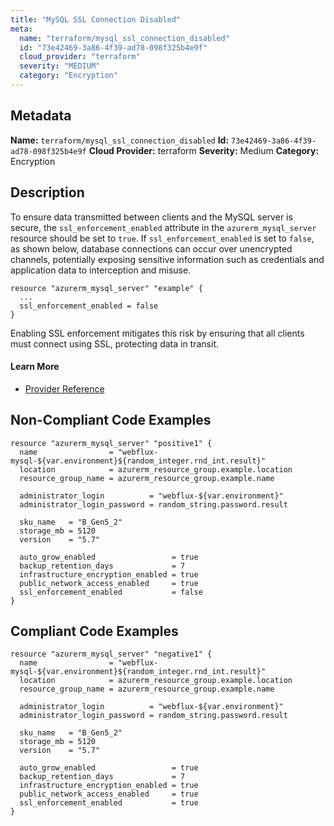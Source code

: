 ```yaml
---
title: "MySQL SSL Connection Disabled"
meta:
  name: "terraform/mysql_ssl_connection_disabled"
  id: "73e42469-3a86-4f39-ad78-098f325b4e9f"
  cloud_provider: "terraform"
  severity: "MEDIUM"
  category: "Encryption"
---
```

## Metadata
**Name:** `terraform/mysql_ssl_connection_disabled`
**Id:** `73e42469-3a86-4f39-ad78-098f325b4e9f`
**Cloud Provider:** terraform
**Severity:** Medium
**Category:** Encryption
## Description
To ensure data transmitted between clients and the MySQL server is secure, the `ssl_enforcement_enabled` attribute in the `azurerm_mysql_server` resource should be set to `true`. If `ssl_enforcement_enabled` is set to `false`, as shown below, database connections can occur over unencrypted channels, potentially exposing sensitive information such as credentials and application data to interception and misuse.

```
resource "azurerm_mysql_server" "example" {
  ...
  ssl_enforcement_enabled = false
}
```

Enabling SSL enforcement mitigates this risk by ensuring that all clients must connect using SSL, protecting data in transit.

#### Learn More

 - [Provider Reference](https://registry.terraform.io/providers/hashicorp/azurerm/latest/docs/resources/mysql_server)

## Non-Compliant Code Examples
```azure
resource "azurerm_mysql_server" "positive1" {
  name                = "webflux-mysql-${var.environment}${random_integer.rnd_int.result}"
  location            = azurerm_resource_group.example.location
  resource_group_name = azurerm_resource_group.example.name

  administrator_login          = "webflux-${var.environment}"
  administrator_login_password = random_string.password.result

  sku_name   = "B_Gen5_2"
  storage_mb = 5120
  version    = "5.7"

  auto_grow_enabled                 = true
  backup_retention_days             = 7
  infrastructure_encryption_enabled = true
  public_network_access_enabled     = true
  ssl_enforcement_enabled           = false
}

```

## Compliant Code Examples
```azure
resource "azurerm_mysql_server" "negative1" {
  name                = "webflux-mysql-${var.environment}${random_integer.rnd_int.result}"
  location            = azurerm_resource_group.example.location
  resource_group_name = azurerm_resource_group.example.name

  administrator_login          = "webflux-${var.environment}"
  administrator_login_password = random_string.password.result

  sku_name   = "B_Gen5_2"
  storage_mb = 5120
  version    = "5.7"

  auto_grow_enabled                 = true
  backup_retention_days             = 7
  infrastructure_encryption_enabled = true
  public_network_access_enabled     = true
  ssl_enforcement_enabled           = true
}

```